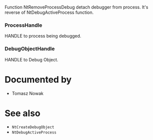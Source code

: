 Function NtRemoveProcessDebug detach debugger from process. It's reverse of
NtDebugActiveProcess function.

### ProcessHandle

HANDLE to process being debugged.

### DebugObjectHandle

HANDLE to Debug Object.

# Documented by

* Tomasz Nowak

# See also

* `NtCreateDebugObject`
* `NtDebugActiveProcess`
